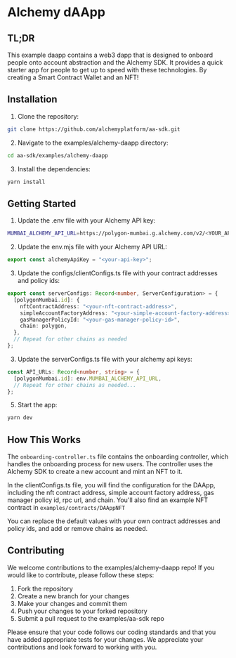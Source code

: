 # Alchemy dAApp

## TL;DR
This example daapp contains a web3 dapp that is designed to onboard people onto account abstraction and the Alchemy SDK. It provides a quick starter app for people to get up to speed with these technologies. By creating a Smart Contract Wallet and an NFT!

## Installation
1. Clone the repository:
```bash
git clone https://github.com/alchemyplatform/aa-sdk.git
```
2. Navigate to the examples/alchemy-daapp directory:
```bash
cd aa-sdk/examples/alchemy-daapp
```
3. Install the dependencies:
```bash 
yarn install
```

## Getting Started
1. Update the .env file with your Alchemy API key:
```bash
MUMBAI_ALCHEMY_API_URL=https://polygon-mumbai.g.alchemy.com/v2/<YOUR_API_KEY>
```

2. Update the env.mjs file with your Alchemy API URL:
```javascript
export const alchemyApiKey = "<your-api-key>";
```

3. Update the configs/clientConfigs.ts file with your contract addresses and policy ids:

```typescript
export const serverConfigs: Record<number, ServerConfiguration> = {
  [polygonMumbai.id]: {
    nftContractAddress: "<your-nft-contract-address>",
    simpleAccountFactoryAddress: "<your-simple-account-factory-address>",
    gasManagerPolicyId: "<your-gas-manager-policy-id>",
    chain: polygon,
  },
  // Repeat for other chains as needed
};
```
3. Update the serverConfigs.ts file with your alchemy api keys:
```typescript
const API_URLs: Record<number, string> = {
  [polygonMumbai.id]: env.MUMBAI_ALCHEMY_API_URL,
  // Repeat for other chains as needed...
};
```

5. Start the app:
```bash
yarn dev
```

## How This Works
The `onboarding-controller.ts` file contains the onboarding controller, which handles the onboarding process for new users. The controller uses the Alchemy SDK to create a new account and mint an NFT to it.

In the clientConfigs.ts file, you will find the configuration for the DAApp, including the nft contract address, simple account factory address, gas manager policy id, rpc url, and chain. You'll also find an example NFT contract in `examples/contracts/DAAppNFT`

You can replace the default values with your own contract addresses and policy ids, and add or remove chains as needed.

## Contributing
We welcome contributions to the examples/alchemy-daapp repo! If you would like to contribute, please follow these steps:

1. Fork the repository
2. Create a new branch for your changes
3. Make your changes and commit them
4. Push your changes to your forked repository
5. Submit a pull request to the examples/aa-sdk repo

Please ensure that your code follows our coding standards and that you have added appropriate tests for your changes. We appreciate your contributions and look forward to working with you.
